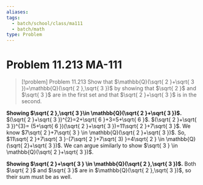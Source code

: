 ```yaml
---
aliases: 
tags:
  - batch/school/class/ma111
  - batch/math
type: Problem
---
```

# Problem 11.213 MA-111

> [!problem] Problem 11.213
> Show that $\mathbb{Q}(\sqrt{ 2 }+\sqrt{ 3 })=\mathbb{Q}(\sqrt{ 2 },\sqrt{ 3 })$ by showing that $\sqrt{ 2 }$ and $\sqrt{ 3 }$ are in the first set and that $\sqrt{ 2 }+\sqrt{ 3 }$ is in the second.

**Showing $\sqrt{ 2 },\sqrt{ 3 }\in \mathbb{Q}(\sqrt{ 2 }+\sqrt{ 3 })$.**  $(\sqrt{ 2 }+\sqrt{ 3 })^{2}=2+\sqrt{ 6 }+3=5+\sqrt{ 6 }$. $(\sqrt{ 2 }+\sqrt{ 3 })^{3}= (5+\sqrt{ 6 })(\sqrt{ 2 }+\sqrt{ 3 })=11\sqrt{ 2 }+7\sqrt{ 3 }$. We know $7\sqrt{ 2 }+7\sqrt{ 3 } \in \mathbb{Q}(\sqrt{ 2 }+\sqrt{ 3 })$. So, $11\sqrt{ 2 }+7\sqrt{ 3 }-(7\sqrt{ 2 }+7\sqrt{ 3) }=4\sqrt{ 2 } \in \mathbb{Q}(\sqrt{ 2}+\sqrt{ 3 })$. We can argue similarly to show $\sqrt{ 3 } \in \mathbb{Q}(\sqrt{ 2 }+\sqrt{ 3 })$.

**Showing $\sqrt{ 2 }+\sqrt{ 3 } \in \mathbb{Q}(\sqrt{ 2 },\sqrt{ 3 })$.** Both $\sqrt{ 2 }$ and $\sqrt{ 3 }$ are in $\mathbb{Q}(\sqrt{ 2 },\sqrt{ 3 })$, so their sum must be as well.
